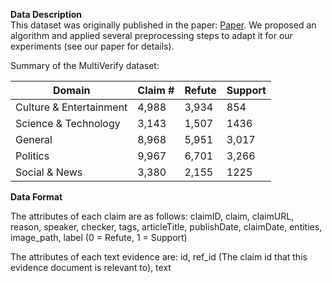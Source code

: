 **Data Description** <br/>
This dataset was originally published in the paper: [Paper](https://arxiv.org/abs/1909.03242). We proposed an algorithm and applied several preprocessing steps to adapt it for our experiments (see our paper for details).


Summary of the MultiVerify dataset:

| Domain | Claim # | Refute | Support |
| ------ | ----- | -------- | -------- |
| Culture &  Entertainment | 4,988 | 3,934 | 854 |
| Science & Technology | 3,143 | 1,507 | 1436 |
| General | 8,968 | 5,951 | 3,017 |
| Politics | 9,967 | 6,701 | 3,266 |
| Social &  News | 3,380 | 2,155 | 1225 |



**Data Format** <br/>

The attributes of each claim are as follows:
claimID, claim, claimURL, reason, speaker, checker, tags, articleTitle, publishDate, claimDate, entities, image_path, label (0 = Refute, 1 = Support)

The attributes of each text evidence are:
id, ref_id (The claim id that this evidence document is relevant to), text

